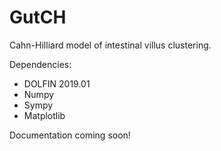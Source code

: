 # GutCH

Cahn-Hilliard model of intestinal villus clustering. 

Dependencies: 
- DOLFIN 2019.01
- Numpy
- Sympy
- Matplotlib


Documentation coming soon!
